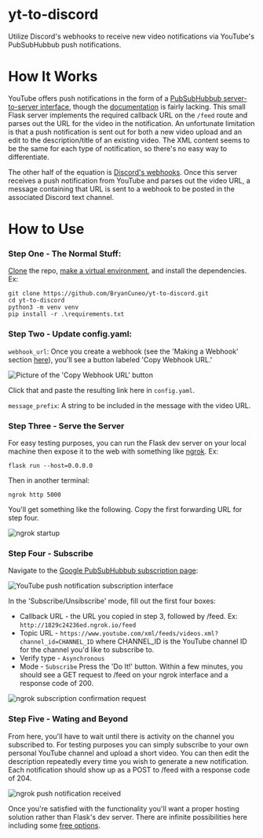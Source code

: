 # yt-to-discord
Utilize Discord's webhooks to receive new video notifications via YouTube's PubSubHubbub push notifications.

# How It Works
YouTube offers push notifications in the form of a [PubSubHubbub server-to-server interface](https://pubsubhubbub.appspot.com/subscribe), though the [documentation](https://developers.google.com/youtube/v3/guides/push_notifications) is fairly lacking. This small Flask server implements the required callback URL on the `/feed` route and parses out the URL for the video in the notification. An unfortunate limitation is that a push notification is sent out for both a new video upload and an edit to the description/title of an existing video. The XML content seems to be the same for each type of notification, so there's no easy way to differentiate.

The other half of the equation is [Discord's webhooks](https://discord.com/developers/docs/resources/webhook). Once this server receives a push notification from YouTube and parses out the video URL, a message containing that URL is sent to a webhook to be posted in the associated Discord text channel.

# How to Use
### Step One - The Normal Stuff:
[Clone](https://docs.github.com/en/github/creating-cloning-and-archiving-repositories/cloning-a-repository) the repo, [make a virtual environment](https://www.askpython.com/python/examples/virtual-environments-in-python#2-creating-virtual-environments), and install the dependencies. Ex:
```
git clone https://github.com/BryanCuneo/yt-to-discord.git
cd yt-to-discord
python3 -m venv venv
pip install -r .\requirements.txt
```

### Step Two - Update config.yaml:
`webhook_url`: Once you create a webhook (see the 'Making a Webhook' section [here](https://support.discord.com/hc/en-us/articles/228383668-Intro-to-Webhooks)), you'll see a button labeled 'Copy Webhook URL.'

![Picture of the 'Copy Webhook URL' button](https://i.imgur.com/O1zrDJ3.png)

Click that and paste the resulting link here in `config.yaml`.

`message_prefix`: A string to be included in the message with the video URL.

### Step Three - Serve the Server
For easy testing purposes, you can run the Flask dev server on your local machine then expose it to the web with something like [ngrok](https://ngrok.com/download). Ex:
```
flask run --host=0.0.0.0
```
Then in another terminal:
```
ngrok http 5000
```
You'll get something like the following. Copy the first forwarding URL for step four.

![ngrok startup](https://i.imgur.com/JFLXTP7.png)

### Step Four - Subscribe
Navigate to the [Google PubSubHubbub subscription page](https://pubsubhubbub.appspot.com/subscribe):

![YouTube push notification subscription interface](https://i.imgur.com/TWzvDZ8.png)

In the 'Subscribe/Unsibscribe' mode, fill out the first four boxes:
 * Callback URL - the URL you copied in step 3, followed by /feed. Ex: `http://1829c24236ed.ngrok.io/feed`
 * Topic URL - `https://www.youtube.com/xml/feeds/videos.xml?channel_id=CHANNEL_ID` where CHANNEL_ID is the YouTube channel ID for the channel you'd like to subscribe to.
 * Verify type  - `Asynchronous`
 * Mode - `Subscribe`
Press the 'Do It!' button. Within a few minutes, you should see a GET request to /feed on your ngrok interface and a response code of 200.

![ngrok subscription confirmation request](https://i.imgur.com/q557OZf.png)

### Step Five - Wating and Beyond
From here, you'll have to wait until there is activity on the channel you subscribed to. For testing purposes you can simply subscribe to your own personal YouTube channel and upload a short video. You can then edit the description repeatedly every time you wish to generate a new notification. Each notification should show up as a POST to /feed with a response code of 204.

![ngrok push notification received](https://i.imgur.com/YbsMY9f.png)

Once you're satisfied with the functionality you'll want a proper hosting solution rather than Flask's dev server. There are infinite possibilities here including some [free options](https://wiki.python.org/moin/FreeHosts).
